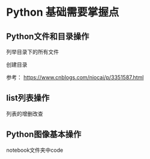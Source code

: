 # Python 基础需要掌握点

## Python文件和目录操作

列举目录下的所有文件

创建目录

参考： https://www.cnblogs.com/niocai/p/3351587.html

## list列表操作

列表的增删改查

## Python图像基本操作
notebook文件夹中code

